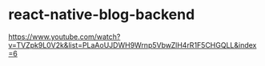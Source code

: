 # react-native-blog-backend

https://www.youtube.com/watch?v=TVZpk9L0V2k&list=PLaAoUJDWH9Wrnp5VbwZlH4rR1F5CHGQLL&index=6
